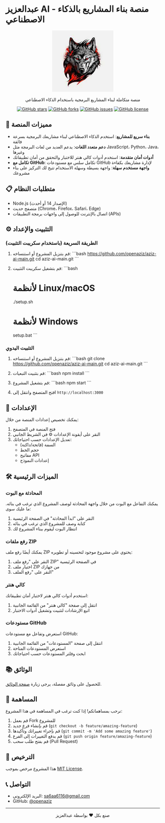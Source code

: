 # عبدالعزيز AI - منصة بناء المشاريع بالذكاء الاصطناعي

<div align="center">
  <img src="images/logo.png" alt="عبدالعزيز AI Logo" width="200" />
  <br>
  <p>منصة متكاملة لبناء المشاريع البرمجية باستخدام الذكاء الاصطناعي</p>
  
  [![GitHub stars](https://github.com/openaziz/aziz-ai-main.git)](https://github.com/openaziz/aziz-ai-main.git)
  [![GitHub forks](https://img.shields.io/github/forks/openaziz/Open-aziz-ai)](https://github.com/openaziz/Open-aziz-ai/network/members)
  [![GitHub issues](https://img.shields.io/github/issues/openaziz/Open-aziz-ai)](https://github.com/openaziz/Open-aziz-ai/issues)
  [![GitHub license](https://img.shields.io/github/license/openaziz/Open-aziz-ai)](https://github.com/openaziz/Open-aziz-ai/blob/main/LICENSE)
</div>

## 🚀 مميزات المنصة

- **بناء سريع للمشاريع**: استخدم الذكاء الاصطناعي لبناء مشاريعك البرمجية بسرعة فائقة
- **دعم متعدد اللغات**: يدعم العديد من لغات البرمجة مثل JavaScript، Python، Java، وغيرها
- **أدوات أمان متقدمة**: استخدم أدوات كالي هنتر للاختبار والتحقق من أمان تطبيقاتك
- **تكامل مع GitHub**: تكامل سلس مع مستودعات GitHub لإدارة مشاريعك بكفاءة
- **واجهة مستخدم سهلة**: واجهة بسيطة وسهلة الاستخدام تتيح لك التركيز على بناء مشروعك

## 📋 متطلبات النظام

- Node.js (الإصدار 14 أو أحدث)
- متصفح حديث (Chrome، Firefox، Safari، Edge)
- اتصال بالإنترنت للوصول إلى واجهات برمجة التطبيقات (APIs)

## ⚙️ التثبيت والإعداد

### الطريقة السريعة (باستخدام سكريبت التثبيت)

1. قم بتنزيل المشروع أو استنساخه:
   \`\`\`bash
   https://github.com/openaziz/aziz-ai-main.git
   cd aziz-ai-main.git
   \`\`\`

2. قم بتشغيل سكريبت التثبيت:
   \`\`\`bash
   # لأنظمة Linux/macOS
   ./setup.sh
   
   # لأنظمة Windows
   setup.bat
   \`\`\`

### التثبيت اليدوي

1. قم بتنزيل المشروع أو استنساخه:
   \`\`\`bash
   git clone https://github.com/openaziz/aziz-ai-main.git
   cd aziz-ai-main.git
   \`\`\`

2. قم بتثبيت التبعيات:
   \`\`\`bash
   npm install
   \`\`\`

3. قم بتشغيل المشروع:
   \`\`\`bash
   npm start
   \`\`\`

4. افتح المتصفح وانتقل إلى `http://localhost:3000`

## 🔧 الإعدادات

يمكنك تخصيص إعدادات المنصة من خلال:

1. فتح المنصة في المتصفح
2. النقر على أيقونة الإعدادات ⚙️ في الشريط الجانبي
3. تعديل الإعدادات حسب احتياجاتك:
   - السمة (فاتحة/داكنة)
   - حجم الخط
   - مفاتيح API
   - إعدادات النموذج

## 🛠️ الميزات الرئيسية

### المحادثة مع البوت

يمكنك التفاعل مع البوت من خلال واجهة المحادثة لوصف المشروع الذي ترغب في بنائه. ما عليك سوى:

1. النقر على "ابدأ المحادثة" في الصفحة الرئيسية
2. كتابة وصف للمشروع الذي ترغب في بنائه
3. انتظار البوت ليقوم ببناء المشروع لك

### رفع ملفات ZIP

يمكنك أيضًا رفع ملف ZIP يحتوي على مشروع موجود لتحسينه أو تطويره:

1. النقر على "رفع ملف ZIP" في الصفحة الرئيسية
2. اختيار ملف ZIP من جهازك
3. النقر على "رفع الملف"

### كالي هنتر

استخدم أدوات كالي هنتر لاختبار أمان تطبيقاتك:

1. انتقل إلى صفحة "كالي هنتر" من القائمة الجانبية
2. اتبع الإرشادات لتثبيت وتشغيل أدوات الاختبار

### مستودعات GitHub

استعرض وتفاعل مع مستودعات GitHub:

1. انتقل إلى صفحة "المستودعات" من القائمة الجانبية
2. استعرض المستودعات المتاحة
3. ابحث وفلتر المستودعات حسب احتياجاتك

## 📚 الوثائق

للحصول على وثائق مفصلة، يرجى زيارة [صفحة الوثائق](https://openaziz.github.io/docs).

## 🤝 المساهمة

نرحب بمساهماتكم! إذا كنت ترغب في المساهمة في هذا المشروع:

1. قم بعمل Fork للمشروع
2. قم بإنشاء فرع جديد (`git checkout -b feature/amazing-feature`)
3. قم بإجراء تغييراتك وتأكيدها (`git commit -m 'Add some amazing feature'`)
4. قم بدفع التغييرات إلى الفرع (`git push origin feature/amazing-feature`)
5. قم بفتح طلب سحب (Pull Request)

## 📄 الترخيص

هذا المشروع مرخص بموجب [MIT License](LICENSE).

## 📞 التواصل

- البريد الإلكتروني: sa6aa6116@gmail.com
- GitHub: [@openaziz](https://github.com/openaziz)

---

<div align="center">
  <p>صنع بكل ❤️ بواسطة عبدالعزيز</p>
</div>
